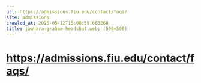 ```yaml
---
url: https://admissions.fiu.edu/contact/faqs/
site: admissions
crawled_at: 2025-05-12T15:08:59.663268
title: jawhara-graham-headshot.webp (500×500)
---
```


# https://admissions.fiu.edu/contact/faqs/



